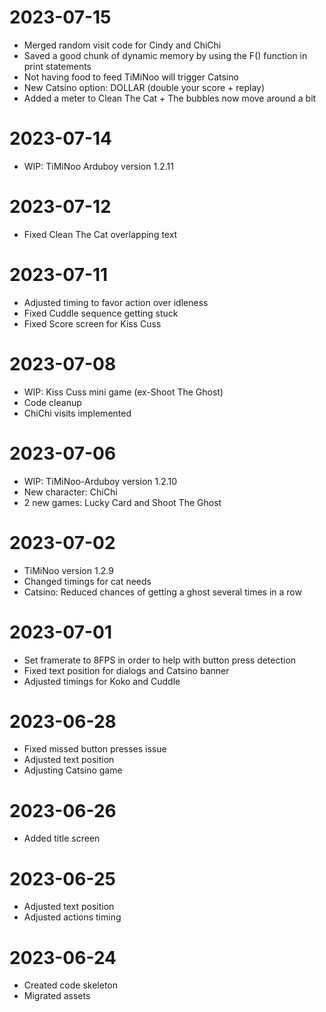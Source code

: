 # 2023-07-15
- Merged random visit code for Cindy and ChiChi
- Saved a good chunk of dynamic memory by using the F() function in print statements
- Not having food to feed TiMiNoo will trigger Catsino
- New Catsino option: DOLLAR (double your score + replay)
- Added a meter to Clean The Cat + The bubbles now move around a bit

# 2023-07-14
- WIP: TiMiNoo Arduboy version 1.2.11

# 2023-07-12
- Fixed Clean The Cat overlapping text

# 2023-07-11
- Adjusted timing to favor action over idleness
- Fixed Cuddle sequence getting stuck
- Fixed Score screen for Kiss Cuss

# 2023-07-08
- WIP: Kiss Cuss mini game (ex-Shoot The Ghost)
- Code cleanup
- ChiChi visits implemented

# 2023-07-06
- WIP: TiMiNoo-Arduboy version 1.2.10
- New character: ChiChi
- 2 new games: Lucky Card and Shoot The Ghost

# 2023-07-02
- TiMiNoo version 1.2.9
- Changed timings for cat needs
- Catsino: Reduced chances of getting a ghost several times in a row

# 2023-07-01
- Set framerate to 8FPS in order to help with button press detection
- Fixed text position for dialogs and Catsino banner
- Adjusted timings for Koko and Cuddle

# 2023-06-28
- Fixed missed button presses issue
- Adjusted text position
- Adjusting Catsino game

# 2023-06-26
- Added title screen

# 2023-06-25
- Adjusted text position
- Adjusted actions timing

# 2023-06-24
- Created code skeleton
- Migrated assets
